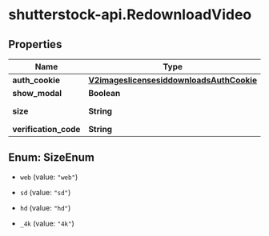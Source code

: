# shutterstock-api.RedownloadVideo

## Properties
Name | Type | Description | Notes
------------ | ------------- | ------------- | -------------
**auth_cookie** | [**V2imageslicensesiddownloadsAuthCookie**](V2imageslicensesiddownloadsAuthCookie.md) |  | [optional] 
**show_modal** | **Boolean** | (Deprecated) | [optional] 
**size** | **String** | Size of the video | [optional] 
**verification_code** | **String** | (Deprecated) | [optional] 


<a name="SizeEnum"></a>
## Enum: SizeEnum


* `web` (value: `"web"`)

* `sd` (value: `"sd"`)

* `hd` (value: `"hd"`)

* `_4k` (value: `"4k"`)




